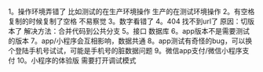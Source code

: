 1。操作环境弄错了 比如测试的在生产环境操作  生产的在测试环境操作
2。有空格 复制的时候复制了空格 不易察觉
3。数字看错了
4。404 找不到url了  原因：切版本了 解决方法：合并代码到公共分支
5。接口 数据库
6。app版本不是需要测试的版本
7。app/小程序会互相影响，数据共通
8。app测试有奇怪的bug，可以换个登陆手机号试试，可能是手机号的脏数据问题
9。微信app支付/微信小程序支付
10。小程序的体验版 需要打开调试模式

